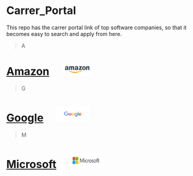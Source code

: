 # Carrer_Portal
This repo has the carrer portal link of top software companies, so that it becomes easy to search and apply from here.

> A

# [Amazon](https://account.amazon.jobs/en-GB) &nbsp; &nbsp; <a href="https://account.amazon.jobs/en-GB"> <img src="Images/A/amazon.png" width="80" height="30" /> </a>  

> G

# [Google](https://careers.google.com/) &nbsp; &nbsp; <a href="https://careers.google.com/"> <img src="Images/G/google.png" width="90" height="40" /> </a>  


> M

# [Microsoft](https://careers.microsoft.com/us/en) &nbsp; &nbsp; <a href="https://careers.microsoft.com/us/en"> <img src="Images/M/Microsoft.png" width="90" height="40" /> </a>  